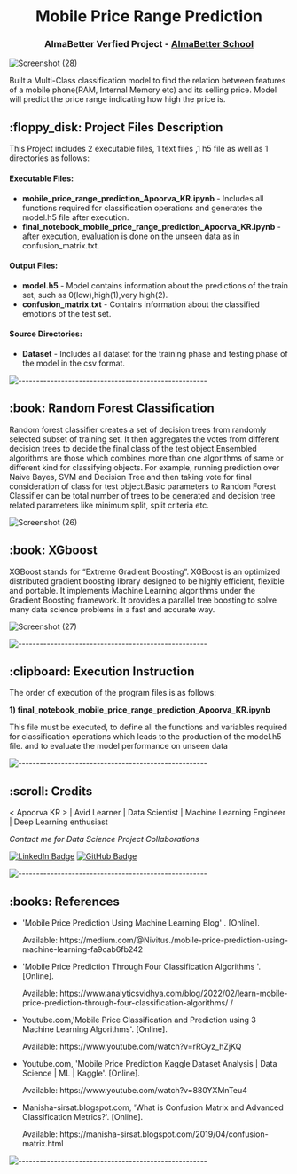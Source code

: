    
</p>
<h1 align="center"> Mobile Price Range Prediction </h1>
<h3 align="center"> AlmaBetter Verfied Project - <a href="https://www.almabetter.com/"> AlmaBetter School </a> </h5>


![Screenshot (28)](https://user-images.githubusercontent.com/102009481/177788412-1f515f71-0654-4a26-9c05-f3598f4f034d.png)




<p>Built a Multi-Class classification model to find the relation between features of a mobile phone(RAM, Internal Memory etc) and its selling price. Model will predict the price range indicating how high the price is.</p>

<h2> :floppy_disk: Project Files Description</h2>


<p>This Project includes 2 executable files, 1 text files ,1 h5 file as well as 1 directories as follows:</p>
<h4>Executable Files:</h4>
<ul>
  
  <li><b>mobile_price_range_prediction_Apoorva_KR.ipynb</b> - Includes all functions required for classification operations  and generates the model.h5 file after execution.</li>
  <li><b>final_notebook_mobile_price_range_prediction_Apoorva_KR.ipynb</b> -  after execution, evaluation is done on the unseen data as in confusion_matrix.txt.</li>
</ul>

<h4>Output Files:</h4>
<ul>
  <li><b>model.h5</b> - Model contains information about the predictions of the train set, such as 0(low),high(1),very high(2).</li>
  <li><b>confusion_matrix.txt</b> - Contains information about the classified emotions of the test set.</li>
  
</ul>

<h4>Source Directories:</h4>
<ul>
  <li><b>Dataset</b> - Includes all dataset  for the training phase  and testing phase of the model in the csv format.</li>
  
</ul>


  
</ul>

![-----------------------------------------------------](https://raw.githubusercontent.com/andreasbm/readme/master/assets/lines/rainbow.png)

<h2> :book: Random Forest Classification </h2>

<p> Random forest classifier creates a set of decision trees from randomly selected subset of training set. It then aggregates the votes from different decision trees to decide the final class of the test object.Ensembled algorithms are those which combines more than one algorithms of same or different kind for classifying objects. For example, running prediction over Naive Bayes, SVM and Decision Tree and then taking vote for final consideration of class for test object.Basic parameters to Random Forest Classifier can be total number of trees to be generated and decision tree related parameters like minimum split, split criteria etc.
   
   ![Screenshot (26)](https://user-images.githubusercontent.com/102009481/177786192-c7ada90f-dec6-4231-a8a9-165239925432.png)


<h2> :book: XGboost </h2>

<p> XGBoost stands for “Extreme Gradient Boosting”. XGBoost is an optimized distributed gradient boosting library designed to be highly efficient, flexible and portable. It implements Machine Learning algorithms under the Gradient Boosting framework. It provides a parallel tree boosting to solve many data science problems in a fast and accurate way. 


![Screenshot (27)](https://user-images.githubusercontent.com/102009481/177787039-573da579-37af-4456-957b-c72d75c120b1.png)



![-----------------------------------------------------](https://raw.githubusercontent.com/andreasbm/readme/master/assets/lines/rainbow.png)

<h2> :clipboard: Execution Instruction</h2>
<p>The order of execution of the program files is as follows:</p>


<p><b>1) final_notebook_mobile_price_range_prediction_Apoorva_KR.ipynb</b></p>
<p> This file must be executed, to define all the functions and variables required for classification operations which leads to the production of the model.h5 file. and to evaluate the model performance on unseen data






 

![-----------------------------------------------------](https://raw.githubusercontent.com/andreasbm/readme/master/assets/lines/rainbow.png)

<!-- CREDITS -->
<h2 id="credits"> :scroll: Credits</h2>

< Apoorva KR > | Avid Learner | Data Scientist | Machine Learning Engineer | Deep Learning enthusiast

<p> <i> Contact me for Data Science Project Collaborations</i></p>


[![LinkedIn Badge](https://img.shields.io/badge/LinkedIn-0077B5?style=for-the-badge&logo=linkedin&logoColor=white)](https://www.linkedin.com/in/apoorva-r-gowda/)
[![GitHub Badge](https://img.shields.io/badge/GitHub-100000?style=for-the-badge&logo=github&logoColor=white)](https://github.com/apoorvaKR12695)



![-----------------------------------------------------](https://raw.githubusercontent.com/andreasbm/readme/master/assets/lines/rainbow.png)
<h2> :books: References</h2>
<ul>
  <li><p>'Mobile Price Prediction Using Machine Learning Blog' . [Online].</p>
      <p>Available: https://medium.com/@Nivitus./mobile-price-prediction-using-machine-learning-fa9cab6fb242
  </li>
  
  <li><p>'Mobile Price Prediction Through Four Classification Algorithms '. [Online].</p>
      <p>Available: https://www.analyticsvidhya.com/blog/2022/02/learn-mobile-price-prediction-through-four-classification-algorithms/ /</p>
  </li>
  <li><p>Youtube.com,'Mobile Price Classification and Prediction using 3 Machine Learning Algorithms'. [Online].</p>
      <p>Available: https://www.youtube.com/watch?v=rROyz_hZjKQ</p>
  </li>
  <li><p>Youtube.com, 'Mobile Price Prediction Kaggle Dataset Analysis | Data Science | ML | Kaggle'. [Online].</p>
      <p>Available: https://www.youtube.com/watch?v=880YXMnTeu4</p>
  </li>
  <li><p>Manisha-sirsat.blogspot.com, 'What is Confusion Matrix and Advanced Classification Metrics?'. [Online].</p>
      <p>Available: https://manisha-sirsat.blogspot.com/2019/04/confusion-matrix.html</p>
  </li>
  
</ul>

![-----------------------------------------------------](https://raw.githubusercontent.com/andreasbm/readme/master/assets/lines/rainbow.png)










